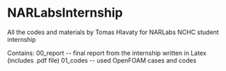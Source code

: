 # NARLabsInternship
All the codes and materials by Tomas Hlavaty for NARLabs NCHC student internship

Contains:
  00_report -- final report from the internship written in Latex (includes .pdf file)
  01_codes -- used OpenFOAM cases and codes
